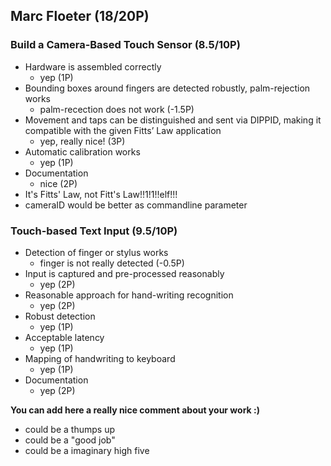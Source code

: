 ## Marc Floeter (18/20P)

### Build a Camera-Based Touch Sensor (8.5/10P)
* Hardware is assembled correctly
    * yep (1P)
* Bounding boxes around fingers are detected robustly, palm-rejection works
    * palm-recection does not work (-1.5P)
* Movement and taps can be distinguished and sent via DIPPID, making it compatible with the given Fitts’ Law application
    * yep, really nice! (3P)
* Automatic calibration works
    * yep (1P)
* Documentation
    * nice (2P)
* It's Fitts' Law, not Fitt's Law!!1!1!!elf!!!
* cameraID would be better as commandline parameter

### Touch-based Text Input (9.5/10P)
* Detection of finger or stylus works
    * finger is not really detected (-0.5P)
* Input is captured and pre-processed reasonably
    * yep (2P)
* Reasonable approach for hand-writing recognition
    * yep (2P)
* Robust detection
    * yep (1P)
* Acceptable latency
    * yep (1P)
* Mapping of handwriting to keyboard
    * yep (1P)
* Documentation
    * yep (2P)


**You can add here a really nice comment about your work :)**
* could be a thumps up
* could be a "good job"
* could be a imaginary high five



